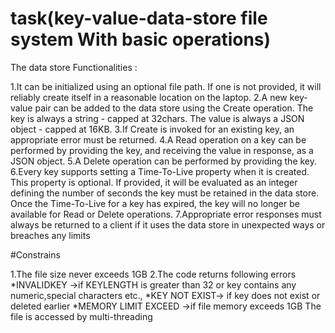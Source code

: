 # task(key-value-data-store file system With basic operations)

The data store Functionalities :

1.It can be initialized using an optional file path. If one is not provided, it will reliably create itself in a reasonable location on the laptop.
2.A new key-value pair can be added to the data store using the Create operation. The key is always a string - capped at 32chars. The value is always a JSON object - capped at 16KB.
3.If Create is invoked for an existing key, an appropriate error must be returned.
4.A Read operation on a key can be performed by providing the key, and receiving the value in response, as a JSON object.
5.A Delete operation can be performed by providing the key.
6.Every key supports setting a Time-To-Live property when it is created. This property is optional. If provided, it will be evaluated as an integer defining the number of seconds the key must be retained in the data store. Once the Time-To-Live for a key has expired, the key will no longer be available for Read or Delete operations.
7.Appropriate error responses must always be returned to a client if it uses the data store in unexpected ways or breaches any limits

#Constrains

1.The file size never exceeds 1GB
2.The code returns following errors  
      *INVALIDKEY ->if KEYLENGTH is greater than 32 or key contains any numeric,special characters etc.,
      *KEY NOT EXIST-> if key does not exist or deleted earlier
      *MEMORY LIMIT EXCEED ->if file memory exceeds 1GB
The file is accessed by multi-threading

